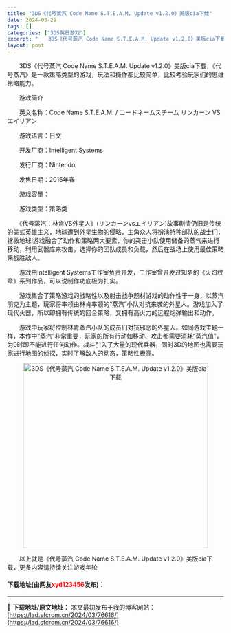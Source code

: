 ```yaml
---
title: "3DS《代号蒸汽 Code Name S.T.E.A.M. Update v1.2.0》美版cia下载"
date: 2024-03-29
tags: []
categories: ["3DS英日游戏"]
excerpt: "　　3DS《代号蒸汽 Code Name S.T.E.A.M. Update v1.2.0》美版cia下载，《代号蒸汽》是一款策略类型的游戏，玩法和操作都比较简单，比较考验玩家们的思维策略能力。 　　游戏简介 　　英文名称：Code Name S.T.E.A.M. / コードネームスチーム リンカー&hellip;"
layout: post
---
```


 <p>　　3DS《代号蒸汽 Code Name S.T.E.A.M. Update v1.2.0》美版cia下载，《代号蒸汽》是一款策略类型的游戏，玩法和操作都比较简单，比较考验玩家们的思维策略能力。</p> <p>　　游戏简介</p> <p>　　英文名称：Code Name S.T.E.A.M. / コードネームスチーム リンカーン VS エイリアン</p> <p>　　游戏语言：日文</p> <p>　　开发厂商：Intelligent Systems</p> <p>　　发行厂商：Nintendo</p> <p>　　发售日期：2015年春</p> <p>　　游戏容量：</p> <p>　　游戏类型：策略类</p> <p>　　《代号蒸汽：林肯VS外星人》(リンカーンvsエイリアン)故事剧情仍旧是传统的美式英雄主义，地球遭到外星生物的侵略，主角众人将扮演特种部队的战士们，拯救地球!游戏融合了动作和策略两大要素，你的突击小队使用储备的蒸气来进行移动，利用武器库来攻击。选择你的团队成员和负载，然后在战场上使用最佳策略来战胜敌人。</p> <p>　　游戏由Intelligent Systems工作室负责开发，工作室曾开发过知名的《火焰纹章》系列作品，可以说制作功底极为扎实。</p> <p>　　游戏集合了策略游戏的战略性以及射击战争题材游戏的动作性于一身，以蒸汽朋克为主题，玩家将率领由林肯率领的&ldquo;蒸汽&rdquo;小队对抗来袭的外星人。游戏加入了现代火器，所以即拥有传统的回合策略，又拥有高火力的远程炮弹输出和动作。</p> <p>　　游戏中玩家将控制林肯蒸汽小队的成员们对抗邪恶的外星人。如同游戏主题一样，本作中&ldquo;蒸汽&rdquo;非常重要，玩家的所有行动如移动、攻击都需要消耗&ldquo;蒸汽值&rdquo;，为0时即不能进行任何动作。战斗引入了大量的现代兵器，同时3D的地图也需要玩家进行地图的侦探，实时了解敌人的动态，策略性极高。</p> <p align="center"><img align="" border="0" src="https://lad.sfcrom.cn/wp-content/uploads/2024/03/20240329_660634dc097c5.jpg" width="430" alt="3DS《代号蒸汽 Code Name S.T.E.A.M. Update v1.2.0》美版cia下载" /></p> <p>　　以上就是《代号蒸汽 Code Name S.T.E.A.M. Update v1.2.0》美版cia下载，更多内容请持续关注游戏年轮</p> <p><h4>下载地址(由网友<font color="red">xyd123456</font>发布)：</h4></p> 

---
📖 **下载地址/原文地址：** 本文最初发布于我的博客网站：[https://lad.sfcrom.cn/2024/03/76616/](https://lad.sfcrom.cn/2024/03/76616/)
